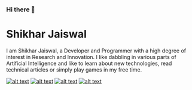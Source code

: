 ### Hi there 👋


# Shikhar Jaiswal

I am Shikhar Jaiswal, a Developer and Programmer with a high degree of interest in Research and Innovation. I like dabbling in various parts of Artificial Intelligence and like to learn about new technologies, read technical articles or simply play games in my free time.


<!-- display the social media buttons in your README -->

[![alt text][1.1]][1]
[![alt text][2.1]][2]
[![alt text][4.1]][4]
[![alt text][6.1]][6]


<!-- links to social media icons -->
<!-- no need to change these -->

<!-- icons with padding -->

[1.1]: http://i.imgur.com/tXSoThF.png (twitter icon with padding)
[2.1]: http://i.imgur.com/P3YfQoD.png (facebook icon with padding)
[4.1]: http://i.imgur.com/YckIOms.png (tumblr icon with padding)
[6.1]: http://i.imgur.com/0o48UoR.png (github icon with padding)

<!-- icons without padding -->

[1.2]: http://i.imgur.com/wWzX9uB.png (twitter icon without padding)
[2.2]: http://i.imgur.com/fep1WsG.png (facebook icon without padding)
[4.2]: http://i.imgur.com/jDRp47c.png (tumblr icon without padding)
[6.2]: http://i.imgur.com/9I6NRUm.png (github icon without padding)


<!-- links to your social media accounts -->
<!-- update these accordingly -->

[1]: http://www.twitter.com/_shikhar_jais
[2]: http://www.facebook.com/shikhar.jai1
[4]: http://shikhar-jais.tumblr.com
[6]: http://www.github.com/carlsednaoui

<!-- Please don't remove this: Grab your social icons from https://github.com/carlsednaoui/gitsocial -->
